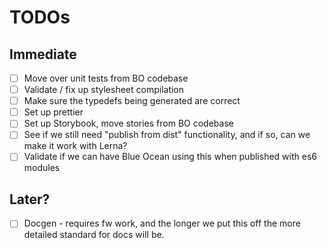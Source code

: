 # TODOs

## Immediate

* [ ] Move over unit tests from BO codebase
* [ ] Validate / fix up stylesheet compilation
* [ ] Make sure the typedefs being generated are correct
* [ ] Set up prettier
* [ ] Set up Storybook, move stories from BO codebase
* [ ] See if we still need "publish from dist" functionality, and if so, can we make it work with Lerna?
* [ ] Validate if we can have Blue Ocean using this when published with es6 modules

## Later?

* [ ] Docgen - requires fw work, and the longer we put this off the more detailed standard for docs will be.